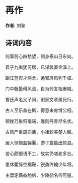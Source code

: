 # 再作

**作者**: 刘摰

## 诗词内容

何事劳心四愁望，侧身泰山日东向。

君子九夷犹可居，已谋筑室金溪上。

距江蓝舆才两舍，遶郭屏风列千嶂。

门中翰墨傅风流，自为师友相赓唱。

曹氏声名父子间，谢家文章弟兄行。

古人至乐盖在斯，得意未肯博公相。

顿挫万象归毫端，雕刻丹青尽名状。

古风严重周庙鼎，小律软美楚人酿。

居人恻恻盈锦囊，游子篇篇出惊浪。

苦心颇恨语不工，故实仍嗟老多忘。

惫休矍铄空据鞍，锐勇终输少年将。

主盟定霸益勉旃，少陵勋名何可量。

